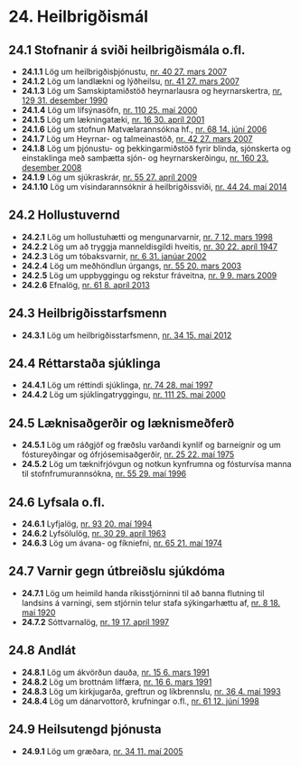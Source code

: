 # 24. Heilbrigðismál

## 24.1 Stofnanir á sviði heilbrigðismála o.fl.

* __24.1.1__ Lög um heilbrigðisþjónustu, [nr. 40 27. mars 2007](2007040.md)
* __24.1.2__ Lög um landlækni og lýðheilsu, [nr. 41 27. mars 2007](2007041.md)
* __24.1.3__ Lög um Samskiptamiðstöð heyrnarlausra og heyrnarskertra, [nr. 129 31. desember 1990](1990129.md)
* __24.1.4__ Lög um lífsýnasöfn, [nr. 110 25. maí 2000](2000110.md)
* __24.1.5__ Lög um lækningatæki, [nr. 16 30. apríl 2001](2001016.md)
* __24.1.6__ Lög um stofnun Matvælarannsókna hf., [nr. 68 14. júní 2006](2006068.md)
* __24.1.7__ Lög um Heyrnar- og talmeinastöð, [nr. 42 27. mars 2007](2007042.md)
* __24.1.8__ Lög um þjónustu- og þekkingarmiðstöð fyrir blinda, sjónskerta og einstaklinga með samþætta sjón- og heyrnarskerðingu, [nr. 160 23. desember 2008](2008160.md)
* __24.1.9__ Lög um sjúkraskrár, [nr. 55 27. apríl 2009](2009055.md)
* __24.1.10__ Lög um vísindarannsóknir á heilbrigðissviði, [nr. 44 24. maí 2014](2014044.md)

## 24.2 Hollustuvernd

* __24.2.1__ Lög um hollustuhætti og mengunarvarnir, [nr. 7 12. mars 1998](1998007.md)
* __24.2.2__ Lög um að tryggja manneldisgildi hveitis, [nr. 30 22. apríl 1947](1947030.md)
* __24.2.3__ Lög um tóbaksvarnir, [nr. 6 31. janúar 2002](2002006.md)
* __24.2.4__ Lög um meðhöndlun úrgangs, [nr. 55 20. mars 2003](2003055.md)
* __24.2.5__ Lög um uppbyggingu og rekstur fráveitna, [nr. 9 9. mars 2009](2009009.md)
* __24.2.6__ Efnalög, [nr. 61 8. apríl 2013](2013061.md)

## 24.3 Heilbrigðisstarfsmenn

* __24.3.1__ Lög um heilbrigðisstarfsmenn, [nr. 34 15. maí 2012](2012034.md)

## 24.4 Réttarstaða sjúklinga

* __24.4.1__ Lög um réttindi sjúklinga, [nr. 74 28. maí 1997](1997074.md)
* __24.4.2__ Lög um sjúklingatryggingu, [nr. 111 25. maí 2000](2000111.md)

## 24.5 Læknisaðgerðir og læknismeðferð

* __24.5.1__ Lög um ráðgjöf og fræðslu varðandi kynlíf og barneignir og um fóstureyðingar og ófrjósemisaðgerðir, [nr. 25 22. maí 1975](1975025.md)
* __24.5.2__ Lög um tæknifrjóvgun og notkun kynfrumna og fósturvísa manna til stofnfrumurannsókna, [nr. 55 29. maí 1996](1996055.md)

## 24.6 Lyfsala o.fl.

* __24.6.1__ Lyfjalög, [nr. 93 20. maí 1994](1994093.md)
* __24.6.2__ Lyfsölulög, [nr. 30 29. apríl 1963](1963030.md)
* __24.6.3__ Lög um ávana- og fíkniefni, [nr. 65 21. maí 1974](1974065.md)

## 24.7 Varnir gegn útbreiðslu sjúkdóma

* __24.7.1__ Lög um heimild handa ríkisstjórninni til að banna flutning til landsins á varningi, sem stjórnin telur stafa sýkingarhættu af, [nr. 8 18. maí 1920](1920008.md)
* __24.7.2__ Sóttvarnalög, [nr. 19 17. apríl 1997](1997019.md)

## 24.8 Andlát

* __24.8.1__ Lög um ákvörðun dauða, [nr. 15 6. mars 1991](1991015.md)
* __24.8.2__ Lög um brottnám líffæra, [nr. 16 6. mars 1991](1991016.md)
* __24.8.3__ Lög um kirkjugarða, greftrun og líkbrennslu, [nr. 36 4. maí 1993](1993036.md)
* __24.8.4__ Lög um dánarvottorð, krufningar o.fl., [nr. 61 12. júní 1998](1998061.md)

## 24.9 Heilsutengd þjónusta

* __24.9.1__ Lög um græðara, [nr. 34 11. maí 2005](2005034.md)

